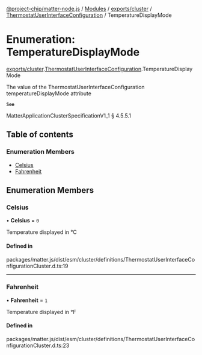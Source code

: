 [@project-chip/matter-node.js](../README.md) / [Modules](../modules.md) / [exports/cluster](../modules/exports_cluster.md) / [ThermostatUserInterfaceConfiguration](../modules/exports_cluster.ThermostatUserInterfaceConfiguration.md) / TemperatureDisplayMode

# Enumeration: TemperatureDisplayMode

[exports/cluster](../modules/exports_cluster.md).[ThermostatUserInterfaceConfiguration](../modules/exports_cluster.ThermostatUserInterfaceConfiguration.md).TemperatureDisplayMode

The value of the ThermostatUserInterfaceConfiguration temperatureDisplayMode attribute

**`See`**

MatterApplicationClusterSpecificationV1_1 § 4.5.5.1

## Table of contents

### Enumeration Members

- [Celsius](exports_cluster.ThermostatUserInterfaceConfiguration.TemperatureDisplayMode.md#celsius)
- [Fahrenheit](exports_cluster.ThermostatUserInterfaceConfiguration.TemperatureDisplayMode.md#fahrenheit)

## Enumeration Members

### Celsius

• **Celsius** = ``0``

Temperature displayed in °C

#### Defined in

packages/matter.js/dist/esm/cluster/definitions/ThermostatUserInterfaceConfigurationCluster.d.ts:19

___

### Fahrenheit

• **Fahrenheit** = ``1``

Temperature displayed in °F

#### Defined in

packages/matter.js/dist/esm/cluster/definitions/ThermostatUserInterfaceConfigurationCluster.d.ts:23
